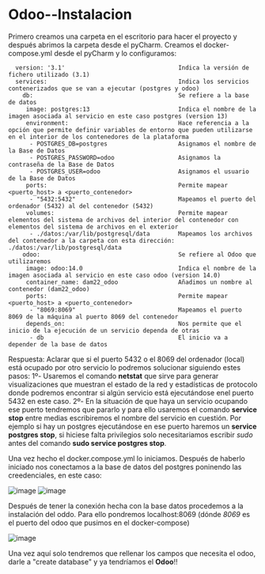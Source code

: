 # Odoo--Instalacion

Primero creamos una carpeta en el escritorio para hacer el proyecto y después abrimos la carpeta desde el pyCharm. Creamos el docker-compose.yml desde el pyCharm y lo configuramos:

      version: '3.1'                                Indica la versión de fichero utilizado (3.1)
      services:                                     Indica los servicios contenerizados que se van a ejecutar (postgres y odoo)
        db:                                         Se refiere a la base de datos    
         image: postgres:13                         Indica el nombre de la imagen asociada al servicio en este caso postgres (version 13)
         environment:                               Hace referencia a la opción que permite definir variables de entorno que pueden utilizarse en el interior de los contenedores de la plataforma
          - POSTGRES_DB=postgres                    Asignamos el nombre de la Base de Datos    
          - POSTGRES_PASSWORD=odoo                  Asignamos la contraseña de la Base de Datos     
          - POSTGRES_USER=odoo                      Asignamos el usuario de la Base de Datos     
         ports:                                     Permite mapear <puerto_host> a <puerto_contenedor>
          - "5432:5432"                             Mapeamos el puerto del ordenador (5432) al del contenedor (5432)
         volumes:                                   Permite mapear elementos del sistema de archivos del interior del contenedor con elementos del sistema de archivos en el exterior
          - ./datos:/var/lib/postgresql/data        Mapeamos los archivos del contenedor a la carpeta con esta dirección: ./datos:/var/lib/postgresql/data           
        odoo:                                       Se refiere al Odoo que utilizaremos               
         image: odoo:14.0                           Indica el nombre de la imagen asociada al servicio en este caso odoo (version 14.0)                            
         container_name: dam22_odoo                 Añadimos un nombre al contenedor (dam22_odoo)                                
         ports:                                     Permite mapear <puerto_host> a <puerto_contenedor>
          - "8069:8069"                             Mapeamos el puerto 8069 de la máquina al puerto 8069 del contenedor
         depends_on:                                Nos permite que el inicio de la ejecución de un servicio dependa de otras    
          - db                                      El inicio va a depender de la base de datos        
         
Respuesta: Aclarar que si el puerto 5432 o el 8069 del ordenador (local) está ocupado por otro servicio lo podremos 
solucionar siguiendo estes pasos:
    1º- Usaremos el comando **netstat** que sirve para generar visualizaciones que muestran el estado de la red 
        y estadísticas de protocolo donde podremos encontrar si algún servicio está ejecutándose enel puerto 5432 en 
        este caso.
    2º- En la situación de que haya un servicio ocupando ese puerto tendremos que pararlo y para ello usaremos el 
        comando **service stop** entre medias escribiremos el nombre del servicio en cuestión. Por ejemplo si hay un 
        postgres ejecutándose en ese puerto haremos un **service postgres stop**, si hiciese falta privilegios solo 
        necesitariamos escribir _sudo_ antes del comando **sudo service postgres stop**.
       
Una vez hecho el docker.compose.yml lo iniciamos. Después de haberlo iniciado nos conectamos a la base de datos del postgres poninendo las creedenciales, en este caso:

![image](https://user-images.githubusercontent.com/91607146/212317497-2dac7aa7-935c-4688-9298-77963f81ea56.png)
![image](https://user-images.githubusercontent.com/91607146/212642426-12ced54c-ce72-495b-8581-14683e8be531.png)


Después de tener la conexión hecha con la base datos procedemos a la instalación del oddo. Para ello pondremos localhost:8069 (dónde _8069_ es el puerto del odoo que pusimos en el docker-compose)

![image](https://user-images.githubusercontent.com/91607146/213925736-1d42e527-3590-471f-8239-d898c5940abc.png)

Una vez aquí solo tendremos que rellenar los campos que necesita el odoo, darle a "create database" y ya tendríamos el **Odoo**!! 
